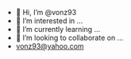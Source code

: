 - 👋 Hi, I’m @vonz93
- 👀 I’m interested in ...
- 🌱 I’m currently learning ...
- 💞️ I’m looking to collaborate on ...
- vonz93@yahoo.com

<!---
vonz93/vonz93 is a ✨ special ✨ repository because its `README.md` (this file) appears on your GitHub profile.
You can click the Preview link to take a look at your changes.
--->
